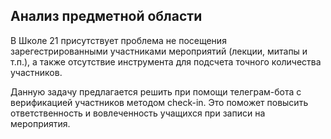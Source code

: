 ## Анализ предметной области

В Школе 21 присутствует проблема не посещения зарегестрированными участниками мероприятий (лекции, митапы и т.п.),
а также отсутствие инструмента для подсчета точного количества участников.

Данную задачу предлагается решить при помощи телеграм-бота с верификацией участников методом check-in.
Это поможет повысить ответственность и вовлеченность учащихся при записи на мероприятия.